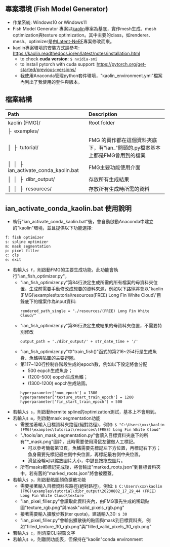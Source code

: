 ## 專案環境 (Fish Model Generator)
- 作業系統: Windows10 or Windows11
- Fish Model Generator 專案以[kaolin](https://github.com/NVIDIAGameWorks/kaolin)專案為基底，實作mesh生成、mesh optimization與texture optimization。其中主要的class，如renderer、mesh、optimizer是由[Latent-NeRF](https://github.com/eladrich/latent-nerf)專案修改而來。
- kaolin專案環境的安裝方式請參考:
    https://kaolin.readthedocs.io/en/latest/notes/installation.html
    - to check **cuda version**: 
        `$ nvidia-smi`
    - to install pytorch with cuda support:
        https://pytorch.org/get-started/previous-versions/
    - 我使用Anaconda管理python套件環境，"kaolin_environment.yml"檔案內列出了我使用的套件與版本。
## 檔案結構
| Path                                                | Description <img width=200>
|:----------------------------------------------------| :---
| kaolin (FMG)/                                       | Root folder 
| &boxvr;&nbsp; examples/                             | 
| &boxv;&nbsp; &boxvr;&nbsp; tutorial/                | FMG 的實作都在這個資料夾底下，有"ian_"開頭的.py檔案基本上都是FMG會用到的檔案
| &boxv;&nbsp; &boxv;&nbsp; &boxvr;&nbsp; ian_activate_conda_kaolin.bat     | FMG主要功能使用介面
| &boxv;&nbsp; &boxv;&nbsp; &boxvr;&nbsp; dibr_output/      | 存放所有生成結果
| &boxv;&nbsp; &boxv;&nbsp; &boxvr;&nbsp; resources/ | 存放所有生成時所需的資料

## ian_activate_conda_kaolin.bat 使用說明
- 執行"ian_activate_conda_kaolin.bat"後，會自動啟動Anaconda中建立的"kaolin"環境，並且提供以下功能選擇:
```
f: fish optimizer
s: spline optimizer
m: mask segmentation
p: pixel filler
c: cls
e: exit
```
- 若輸入`$ f`，則啟動FMG的主要生成功能，此功能會執行"ian_fish_optimizer.py"，
    - "ian_fish_optimizer.py"第84行決定生成所需的所有檔案的母資料夾位置，生成前需要手動修改成想要的資料來源，例如以下路徑將會以"kaolin (FMG)\examples\tutorial\resources\(FREE) Long Fin White Cloud\\"目錄底下的檔案作為input資料:
        ```
        rendered_path_single = "./resources/(FREE) Long Fin White Cloud/"
        ```
    - "ian_fish_optimizer.py"第86行決定生成結果的母資料夾位置，不需要特別修改
        ```
        output_path = './dibr_output/' + str_date_time + '/'
        ```
    - "ian_fish_optimizer.py"中"train_fish()"函式的第216~254行是生成魚身、魚鰭與貼圖的主要迴圈。
    - 第117~120行控制各階段生成的epoch數，例如以下設定將會分配
        - 500 eopch生成魚身；
        - (1200-500) eopch生成魚鰭；
        - (1300-1200) eopch生成貼圖。
        ```
        hyperparameter['num_epoch'] = 1300
        hyperparameter['texture_start_train_epoch'] = 1200
        hyperparameter['fin_start_train_epoch'] = 500
        ```
- 若輸入`$ s`，則啟動hermite spline的optimization測試，基本上不會用到。
- 若輸入`$ m`，則啟動mask segmentation功能
    - 需要接著輸入目標資料夾路徑(絕對路徑)，例如: `$ "C:\Users\xxx\kaolin (FMG)\examples\tutorial\resources\(FREE) Long Fin White Cloud"`
    - "./tools/ian_mask_segmentation.py"會讀入目標資料夾底下的所有"*_mask.png"圖片，此時需要使用滑鼠左鍵做人工標記。
        - 可以參考簡報第13頁，魚鰭需要先標記左下方位置，再標記右下方；魚身需要先標記最左側中央位置，再標記最右側中央位置。
        - 滑鼠滾輪可以縮放圖片大小，中鍵長按拖曳圖片。
    - 所有masks都標記完成後，將會輸出"marked_roots.json"到目標資料夾中，若有舊的"marked_roots.json"將會被覆蓋。
- 若輸入`$ p`，則啟動貼圖顏色擴散功能
    - 需要接著輸入目標資料夾路徑(絕對路徑)，例如: `$ C:\Users\xxx\kaolin (FMG)\examples\tutorial\dibr_output\20230802_17_29_44 (FREE) Long Fin White Cloud\texture`
    - "ian_pixel_filler.py"會讀取此資料夾內，由FMG事先生成的稀疏貼圖"texture_rgb.png"與mask"valid_pixels_rgb.png"
    - 接著需要輸入擴散步數(iter quota)，建議輸入30: `$ 30`
    - "ian_pixel_filler.py"會輸出擴散後的貼圖與mask到目標資料夾，例如"filled_texture_30_rgb.png"與"filled_valid_pixels_30_rgb.png"
- 若輸入`$ c`，則清空CLI視窗文字
- 若輸入`$ e`，則離開功能表，但保持在"kaolin"conda environment

